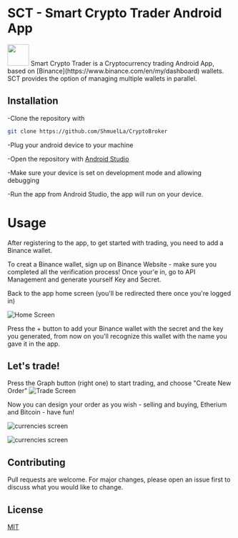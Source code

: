 # SCT - Smart Crypto Trader Android App

<img src="https://github.com/gidon285/CryptoBroker/readme/appgif.gif" width="48">
Smart Crypto Trader is a Cryptocurrency trading Android App, based on [Binance](https://www.binance.com/en/my/dashboard) wallets.
SCT provides the option of managing multiple wallets in parallel.

## Installation

-Clone the repository with

```bash
git clone https://github.com/ShmuelLa/CryptoBroker
```
-Plug your android device to your machine 

-Open the repository with [Android Studio](https://developer.android.com/studio?gclid=CjwKCAiAtouOBhA6EiwA2nLKH6dtV9VVcsdReKGfBTiPT-mwvRvn_VVgCPwWmgbkx7xBpapOnAlCAhoCRLgQAvD_BwE&gclsrc=aw.ds)

-Make sure your device is set on development mode and allowing debugging

-Run the app from Android Studio, the app will run on your device.

# Usage
After registering to the app, to get started with trading, you need to add a Binance wallet.

To creat a Binance wallet, sign up on Binance Website - make sure you completed all the verification process! 
Once your'e in, go to API Management and generate yourself Key and Secret.

Back to the app home screen (you'll be redirected there once you're logged in) 

![Home Screen](https://i.ibb.co/zftC35Y/Screenshot-2021-12-22-132044.jpg)

Press the + button to add your Binance wallet with the secret and the key you generated, from now on you'll recognize this wallet with the name you gave it in the app.

## Let's trade!
Press the Graph button (right one) to start trading, and choose "Create New Order"
![Trade Screen](https://i.ibb.co/MPvXmhW/Trade.jpg)

Now you can design your order as you wish - selling and buying, Etherium and Bitcoin - have fun!

![currencies screen](https://gcdn.pbrd.co/images/N3A7zIu5lDW6.jpg?o=1) 

![currencies screen](https://i.ibb.co/qjs38jq/currencies.jpg)

















## Contributing
Pull requests are welcome. For major changes, please open an issue first to discuss what you would like to change.

## License
[MIT](https://choosealicense.com/licenses/mit/)
